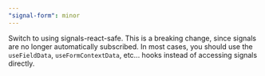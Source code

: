 ```yaml
---
"signal-form": minor
---
```


Switch to using signals-react-safe. This is a breaking change, since signals are no longer automatically subscribed. In most cases, you should use the `useFieldData`, `useFormContextData`, etc... hooks instead of accessing signals directly.
